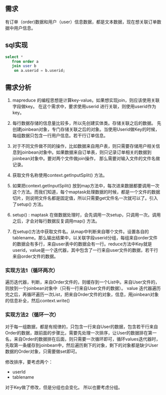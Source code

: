 
## 需求

有订单（order)数据和用户（user）信息数据，都是文本数据，现在想关联订单数据中用户信息。

## sql实现

```sql
select * 
   from order a 
   join user b 
    on a.userid = b.userid;
```

## 需求分析



 1. mapreduce 的编程思想是计算key-value。如果想实现join，则应该使用关联字段做key。
在这个需求中，要求使用userid 进行关联，则使用userid作为key。


 2. 每行数据存储的信息量比较多，所以先创建实体类。存储关联之后的数据。
先创建joinbean对象，专门存储关联之后的对象。当使用Userid做Key的时候，每组数据只包含一行用户信息。若干行订单信息。

 3. 对于不同文件做不同的操作，比如数据来自用户表，则只需要存储用户相关信息到joinbean对象中。如果数据来自订单表，则只记录订单相关的数据到joinbean对象中。要对两个文件做join操作， 那么需要对输入文件的文件名做记录。

 4. 获取文件名称使用context.getInputSplit() 方法。


 5. 如果把context.getInputSplit() 放到map方法中，每次进来数据都要调用一次这个方法。而我们知道，每个maptask处理数据的时候，都是一个文件的数据切片，则说明文件名都是固定值，所以只需要get文件名一次就可以了。引入了setup() 方法。

 6. setup() : maptask 在做数据处理时，会先调用一次setup，只调用一次。调用之后，才会对每行数据反复调用map() 方法。

 7. 在setup()方法中获取文件名。从map中判断来自哪个文件。设置各自的tablename。那么输出结果中，以关联字段userid分组，每组来自order文件的数据会有多行，来自user表中的数据会有一行。reduce方法中Key就是userid，value是一个迭代器，其中包含了一行来自user文件的数据，若干行来自order文件的数据。


### 实现方法1（循环两次）
遍历迭代器，判断，来自Order文件的，则缓存到一个List中。来自User文件的，则放到一个joinbean对象中（只有一行来自User文件的数据）。
value 迭代器遍历完之后，再循环遍历一次List，把来自Order文件的对象，信息，用joinbean对象的信息补全，然后context.write()

### 实现方法2（循环一次）
对于每一组数据，都是有规律的，只包含一行来自User的数据，包含若干行来自Order的数据，跟前面的步骤比，需要先处理一次排序，让User的数据排在第一名，来自Order的数据排在后面，则只需要一次循环即可，循环values迭代器时，先取第一条缓存到joinbean中，然后遍历剩下的对象，剩下的对象都是缺少User数据的Order对象，只需要做set即可。 

修改排序，要考虑两个：
  * userId 
  * tablename

对于Key做了修改，但是分组也会变化。 所以也要考虑分组。
